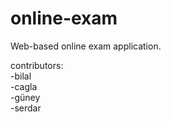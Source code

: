 # online-exam
Web-based online exam application.

contributors: </br>
-bilal</br>
-cagla</br>
-güney</br>
-serdar
